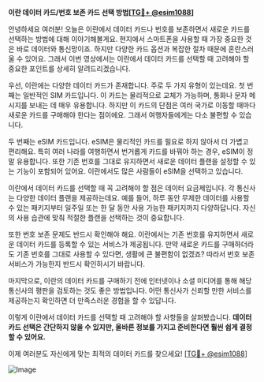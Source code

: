 **이란 데이터 카드/번호 보존 카드 선택 방법[[TG💪+ @esim1088](https://t.me/s/esim1088)]**

안녕하세요 여러분! 오늘은 이란에서 데이터 카드나 번호를 보존하면서 새로운 카드를 선택하는 방법에 대해 이야기해볼게요. 현지에서 스마트폰을 사용할 때 가장 중요한 것은 바로 데이터와 통신망이죠. 하지만 다양한 카드 옵션과 복잡한 절차 때문에 혼란스러울 수 있어요. 그래서 이번 영상에서는 이란에서 데이터 카드를 선택할 때 고려해야 할 중요한 포인트를 상세히 알려드리겠습니다.

우선, 이란에는 다양한 데이터 카드가 존재합니다. 주로 두 가지 유형이 있는데요. 첫 번째는 일반적인 SIM 카드입니다. 이 카드는 물리적으로 교체가 가능하며, 통화나 문자 메시지를 보내는 데 매우 유용합니다. 하지만 이 카드의 단점은 여러 국가로 이동할 때마다 새로운 카드를 구매해야 한다는 점이에요. 그래서 여행자들에게는 다소 불편할 수 있습니다.

두 번째는 eSIM 카드입니다. eSIM은 물리적인 카드를 필요로 하지 않아서 더 가볍고 편리해요. 특히 여러 나라를 여행하면서 번거롭게 카드를 바꿔야 하는 경우, eSIM이 정말 유용합니다. 또한 기존 번호를 그대로 유지하면서 새로운 데이터 플랜을 설정할 수 있는 기능이 포함되어 있어요. 이란에서도 많은 사람들이 eSIM을 선택하고 있습니다.

이란에서 데이터 카드를 선택할 때 꼭 고려해야 할 점은 데이터 요금제입니다. 각 통신사는 다양한 데이터 플랜을 제공하는데요. 예를 들어, 하루 동안 무제한 데이터를 사용할 수 있는 패키지부터 일주일 또는 한 달 동안 사용 가능한 패키지까지 다양하답니다. 자신의 사용 습관에 맞춰 적절한 플랜을 선택하는 것이 중요합니다.

또한 번호 보존 문제도 반드시 확인해야 해요. 이란에서는 기존 번호를 유지하면서 새로운 데이터 카드를 등록할 수 있는 서비스가 제공됩니다. 만약 새로운 카드를 구매하더라도 기존 번호를 그대로 사용할 수 있다면, 생활에 큰 불편함이 없겠죠? 따라서 번호 보존 서비스가 가능한지 반드시 확인하시기 바랍니다.

마지막으로, 이란의 데이터 카드를 구매하기 전에 인터넷이나 소셜 미디어를 통해 해당 통신사의 평판을 검토하는 것도 좋은 방법입니다. 어떤 통신사가 신뢰할 만한 서비스를 제공하는지 확인하면 더 만족스러운 경험을 할 수 있답니다.

이렇게 이란에서 데이터 카드를 선택할 때 고려해야 할 사항들을 살펴봤습니다. **데이터 카드 선택은 간단하지 않을 수 있지만, 올바른 정보를 가지고 준비한다면 훨씬 쉽게 결정할 수 있어요.** 

이제 여러분도 자신에게 맞는 최적의 데이터 카드를 찾으세요! [[TG💪+ @esim1088](https://t.me/s/esim1088)]

![Image](https://i.postimg.cc/Y0z9fWf4/image.png)